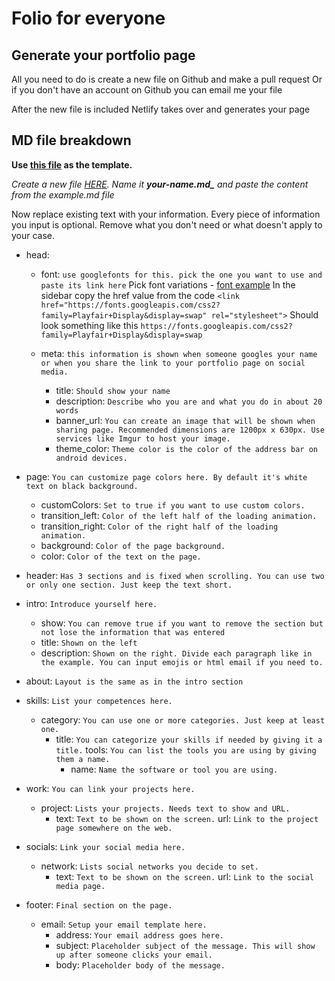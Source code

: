 # Folio for everyone

## Generate your portfolio page

All you need to do is create a new file on Github and make a pull request
Or if you don't have an account on Github you can email me your file

After the new file is included Netlify takes over and generates your page

## MD file breakdown

**Use [this file](https://github.com/ronca85/folio-for-everyone/edit/master/src/members/example.md) as the template.**

*Create a new file [HERE](https://github.com/ronca85/folio-for-everyone/new/master/src/members). Name it **_your_-name.md_** and paste the content from the example.md file*

Now replace existing text with your information. Every piece of information you input is optional. Remove what you don't need or what doesn't apply to your case.

* head:
  * font: ``` use googlefonts for this. pick the one you want to use and paste its link here ```
  Pick font variations - [font example](https://fonts.google.com/specimen/Playfair+Display?sidebar.open=true&selection.family=Playfair+Display)
  In the sidebar copy the href value from the code ```<link href="https://fonts.googleapis.com/css2?family=Playfair+Display&display=swap" rel="stylesheet">```
  Should look something like this ```https://fonts.googleapis.com/css2?family=Playfair+Display&display=swap```
  
  * meta: ``` this information is shown when someone googles your name or when you share the link to your portfolio page on social media. ```
    * title: ``` Should show your name ```
    * description: ``` Describe who you are and what you do in about 20 words ```
    * banner_url: ``` You can create an image that will be shown when sharing page. Recommended dimensions are 1200px x 630px. Use services like Imgur to host your image. ```
    * theme_color: ``` Theme color is the color of the address bar on android devices. ```

* page: ``` You can customize page colors here. By default it's white text on black background. ```
  * customColors: ``` Set to true if you want to use custom colors. ```
  * transition_left: ``` Color of the left half of the loading animation. ```
  * transition_right: ``` Color of the right half of the loading animation. ```
  * background: ``` Color of the page background. ```
  * color: ``` Color of the text on the page. ```

* header: ``` Has 3 sections and is fixed when scrolling. You can use two or only one section. Just keep the text short. ```

* intro: ``` Introduce yourself here. ```
  * show: ``` You can remove true if you want to remove the section but not lose the information that was entered ```
  * title: ``` Shown on the left ```
  * description: ``` Shown on the right. Divide each paragraph like in the example. You can input emojis or html email if you need to. ```

* about: ``` Layout is the same as in the intro section ```

* skills: ``` List your competences here. ```
  * category: ``` You can use one or more categories. Just keep at least one. ```
    - title: ``` You can categorize your skills if needed by giving it a title. ```
      tools: ``` You can list the tools you are using by giving them a name. ```
      - name: ``` Name the software or tool you are using. ```

* work: ``` You can link your projects here. ```
  * project: ``` Lists your projects. Needs text to show and URL. ```
    - text: ``` Text to be shown on the screen. ```
      url: ``` Link to the project page somewhere on the web. ```

* socials: ``` Link your social media here. ```
	* network: ``` Lists social networks you decide to set. ```
	  - text: ``` Text to be shown on the screen. ```
	    url: ``` Link to the social media page. ```

* footer: ``` Final section on the page. ```
  * email: ``` Setup your email template here. ```
    * address: ``` Your email address goes here. ```
    * subject: ``` Placeholder subject of the message. This will show up after someone clicks your email. ```
    * body: ``` Placeholder body of the message. ```
